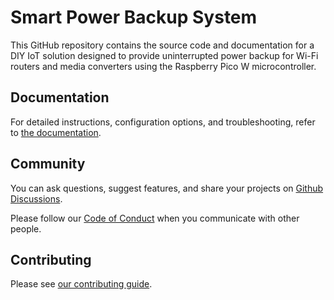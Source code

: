 # Smart Power Backup System

This GitHub repository contains the source code and documentation for a DIY IoT solution designed to provide uninterrupted power backup for Wi-Fi routers and media converters using the Raspberry Pico W microcontroller.

## Documentation

For detailed instructions, configuration options, and troubleshooting, refer to [the documentation](https://github.com/GodHermit/smart-power-backup/wiki).

## Community

You can ask questions, suggest features, and share your projects on [Github Discussions](https://github.com/GodHermit/smart-power-backup/discussions).

Please follow our [Code of Conduct](CODE_OF_CONDUCT.md) when you communicate with other people.

## Contributing

Please see [our contributing guide](/CONTRIBUTING.md).
